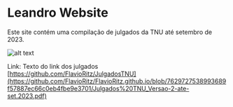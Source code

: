 # Leandro Website

Este site contém uma compilação de julgados da TNU até setembro de 2023.

![alt text](https://www.cjf.jus.br/cjf/corregedoria-da-justica-federal/turma-nacional-de-uniformizacao/jurisprudencia-1/Botao_TNU_Repositrio.png "Repositório TNU")

Link:
Texto do link dos julgados [https://github.com/FlavioRitz/JulgadosTNU](https://github.com/FlavioRitz/FlavioRitz.github.io/blob/7629727538993689f57887ec66c0eb4fbe9e3701/Julgados%20TNU_Versao-2-ate-set.2023.pdf)
